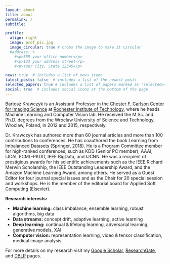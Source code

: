 ```yaml
---
layout: about
title: about
permalink: /
subtitle:

profile:
  align: right
  image: prof_pic.jpg
  image_circular: true # crops the image to make it circular
  #address: >
    #<p>555 your office number</p>
    #<p>123 your address street</p>
    #<p>Your City, State 12345</p>

news: true  # includes a list of news items
latest_posts: false  # includes a list of the newest posts
selected_papers: true # includes a list of papers marked as "selected={true}"
social: true  # includes social icons at the bottom of the page
---
```

Bartosz Krawczyk is an Assistant Professor in the <a href="https://www.rit.edu/science/chester-f-carlson-center-imaging-science">Chester F. Carlson Center for Imaging Science</a> at <a href = "https://www.rit.edu/">Rochester Institute of Technology</a>, where he heads Machine Learning and Computer Vision lab.  He received the M.Sc. and Ph.D. degrees from the Wroclaw University of Science and Technology, Wroclaw, Poland, in 2012 and 2015, respectively. 

Dr. Krawczyk has authored more than 60 journal articles and more than 100 contributions to conferences. He has coauthored the book Learning from Imbalanced Datasets (Springer, 2018). He is a Program Committee member for high-ranked conferences, such as KDD (Senior PC member), AAAI, IJCAI, ECML-PKDD, IEEE
BigData, and IJCNN. He was a recipient of prestigious awards for his scientific achievements such as the IEEE Richard Merwin Scholarship, the IEEE Outstanding Leadership Award, and the Amazon Machine Learning Award, among others. He served as a Guest Editor for four journal special issues and as the Chair for 20 special session and workshops. He is the member of the editorial board for Applied Soft Computing (Elsevier).

<b>Research interests:</b>
<ul>
    <li><b>Machine learning:</b> class imbalance, ensemble learning, robust algorithms, big data</li>
    <li><b>Data streams:</b> concept drift, adaptive learning, active learning</li>
    <li><b>Deep learning:</b> continual & lifelong learning, adversarial learning, generative models, XAI</li>
    <li><b>Computer vision:</b> representation learning, video & tensor classification, medical image analysis </li>
</ul>
For more details on my research visit my <a href="https://scholar.google.com/citations?user=0GrFcZsAAAAJ">Google Scholar</a>, <a href="https://www.researchgate.net/profile/Bartosz-Krawczyk">ResearchGate</a>, and <a href="https://dblp.org/pid/26/11077.html">DBLP</a> pages.
